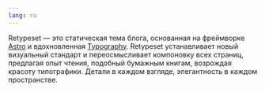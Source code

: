 ```yaml
---
lang: ru
---
```


Retypeset — это статическая тема блога, основанная на фреймворке [Astro](https://astro.build/) и вдохновленная [Typography](https://astro-theme-typography.vercel.app/). Retypeset устанавливает новый визуальный стандарт и переосмысливает компоновку всех страниц, предлагая опыт чтения, подобный бумажным книгам, возрождая красоту типографики. Детали в каждом взгляде, элегантность в каждом пространстве.
